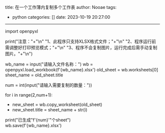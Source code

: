 title: 在一个工作薄内复制多个工作表
author: Nooae
tags:
  - python
categories: []
date: 2023-10-19 20:27:00
---
import openpyxl

print("注意："+"\n"
"1、此程序只支持XLSX格式文件；"+"\n"
"2、程序运行前需调整好打印预览模式；"+"\n"
"3、程序不会复制图片，运行完成后需手动复制图片。"+"\n")
<!--more-->
wb_name = input("请输入文件名称：")
wb = openpyxl.load_workbook(f'{wb_name}.xlsx')
old_sheet = wb.worksheets[0]
sheet_name = old_sheet.title

num = int(input("请输入需要复制的数量："))

for i in range(2,num+1):
   + new_sheet = wb.copy_worksheet(old_sheet)
   + new_sheet.title = sheet_name + str(i)

print("已生成"f'{num}'"个sheet")    
wb.save(f'{wb_name}.xlsx')